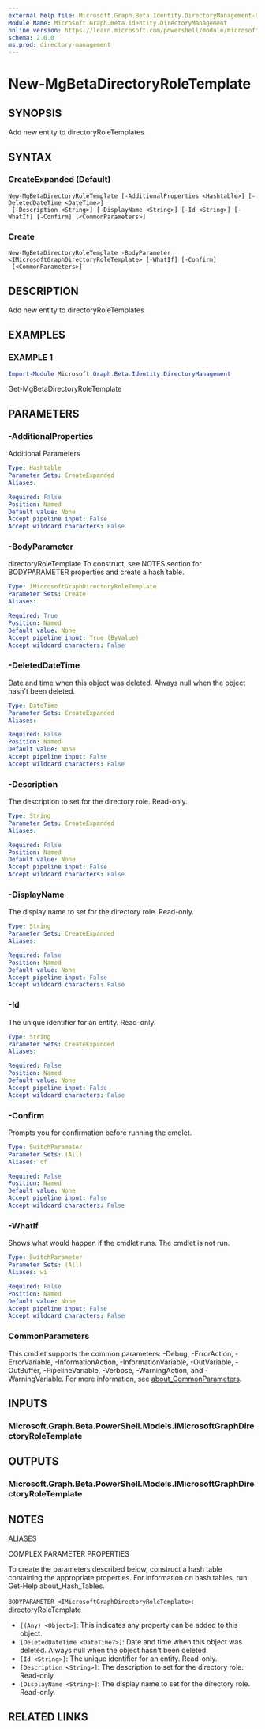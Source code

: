 ```yaml
---
external help file: Microsoft.Graph.Beta.Identity.DirectoryManagement-help.xml
Module Name: Microsoft.Graph.Beta.Identity.DirectoryManagement
online version: https://learn.microsoft.com/powershell/module/microsoft.graph.beta.identity.directorymanagement/new-mgbetadirectoryroletemplate
schema: 2.0.0
ms.prod: directory-management
---
```


# New-MgBetaDirectoryRoleTemplate

## SYNOPSIS
Add new entity to directoryRoleTemplates

## SYNTAX

### CreateExpanded (Default)
```
New-MgBetaDirectoryRoleTemplate [-AdditionalProperties <Hashtable>] [-DeletedDateTime <DateTime>]
 [-Description <String>] [-DisplayName <String>] [-Id <String>] [-WhatIf] [-Confirm] [<CommonParameters>]
```

### Create
```
New-MgBetaDirectoryRoleTemplate -BodyParameter <IMicrosoftGraphDirectoryRoleTemplate> [-WhatIf] [-Confirm]
 [<CommonParameters>]
```

## DESCRIPTION
Add new entity to directoryRoleTemplates

## EXAMPLES

### EXAMPLE 1
```powershell
Import-Module Microsoft.Graph.Beta.Identity.DirectoryManagement
```

Get-MgBetaDirectoryRoleTemplate

## PARAMETERS

### -AdditionalProperties
Additional Parameters

```yaml
Type: Hashtable
Parameter Sets: CreateExpanded
Aliases:

Required: False
Position: Named
Default value: None
Accept pipeline input: False
Accept wildcard characters: False
```

### -BodyParameter
directoryRoleTemplate
To construct, see NOTES section for BODYPARAMETER properties and create a hash table.

```yaml
Type: IMicrosoftGraphDirectoryRoleTemplate
Parameter Sets: Create
Aliases:

Required: True
Position: Named
Default value: None
Accept pipeline input: True (ByValue)
Accept wildcard characters: False
```

### -DeletedDateTime
Date and time when this object was deleted.
Always null when the object hasn't been deleted.

```yaml
Type: DateTime
Parameter Sets: CreateExpanded
Aliases:

Required: False
Position: Named
Default value: None
Accept pipeline input: False
Accept wildcard characters: False
```

### -Description
The description to set for the directory role.
Read-only.

```yaml
Type: String
Parameter Sets: CreateExpanded
Aliases:

Required: False
Position: Named
Default value: None
Accept pipeline input: False
Accept wildcard characters: False
```

### -DisplayName
The display name to set for the directory role.
Read-only.

```yaml
Type: String
Parameter Sets: CreateExpanded
Aliases:

Required: False
Position: Named
Default value: None
Accept pipeline input: False
Accept wildcard characters: False
```

### -Id
The unique identifier for an entity.
Read-only.

```yaml
Type: String
Parameter Sets: CreateExpanded
Aliases:

Required: False
Position: Named
Default value: None
Accept pipeline input: False
Accept wildcard characters: False
```

### -Confirm
Prompts you for confirmation before running the cmdlet.

```yaml
Type: SwitchParameter
Parameter Sets: (All)
Aliases: cf

Required: False
Position: Named
Default value: None
Accept pipeline input: False
Accept wildcard characters: False
```

### -WhatIf
Shows what would happen if the cmdlet runs.
The cmdlet is not run.

```yaml
Type: SwitchParameter
Parameter Sets: (All)
Aliases: wi

Required: False
Position: Named
Default value: None
Accept pipeline input: False
Accept wildcard characters: False
```

### CommonParameters
This cmdlet supports the common parameters: -Debug, -ErrorAction, -ErrorVariable, -InformationAction, -InformationVariable, -OutVariable, -OutBuffer, -PipelineVariable, -Verbose, -WarningAction, and -WarningVariable. For more information, see [about_CommonParameters](http://go.microsoft.com/fwlink/?LinkID=113216).

## INPUTS

### Microsoft.Graph.Beta.PowerShell.Models.IMicrosoftGraphDirectoryRoleTemplate
## OUTPUTS

### Microsoft.Graph.Beta.PowerShell.Models.IMicrosoftGraphDirectoryRoleTemplate
## NOTES

ALIASES

COMPLEX PARAMETER PROPERTIES

To create the parameters described below, construct a hash table containing the appropriate properties. For information on hash tables, run Get-Help about_Hash_Tables.


`BODYPARAMETER <IMicrosoftGraphDirectoryRoleTemplate>`: directoryRoleTemplate
  - `[(Any) <Object>]`: This indicates any property can be added to this object.
  - `[DeletedDateTime <DateTime?>]`: Date and time when this object was deleted. Always null when the object hasn't been deleted.
  - `[Id <String>]`: The unique identifier for an entity. Read-only.
  - `[Description <String>]`: The description to set for the directory role. Read-only.
  - `[DisplayName <String>]`: The display name to set for the directory role. Read-only.

## RELATED LINKS
